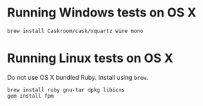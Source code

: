 # Running Windows tests on OS X

```
brew install Caskroom/cask/xquartz wine mono
```

# Running Linux tests on OS X
Do not use OS X bundled Ruby. Install using `brew`.

```
brew install ruby gnu-tar dpkg libicns
gem install fpm
```